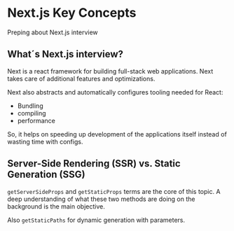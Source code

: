 # Next.js Key Concepts

Preping about Next.js interview

## What´s Next.js interview?

Next is a react framework for building full-stack web applications. Next takes care of additional features and
optimizations.

Next also abstracts and automatically configures tooling needed for React:

- Bundling
- compiling
- performance

So, it helps on speeding up development of the applications itself instead of wasting time with configs.

## Server-Side Rendering (SSR) vs. Static Generation (SSG)

`getServerSideProps` and `getStaticProps` terms are the core of this topic. A deep understanding of what these two
methods are doing on the background is the main objective.

Also `getStaticPaths` for dynamic generation with parameters.
